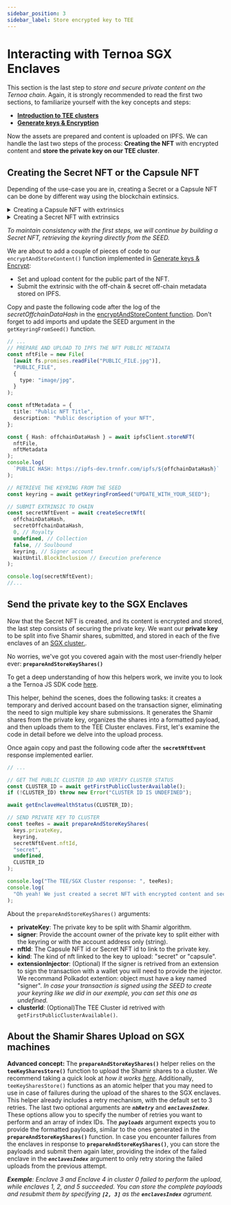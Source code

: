 ```yaml
---
sidebar_position: 3
sidebar_label: Store encrypted key to TEE
---
```


# Interacting with Ternoa SGX Enclaves

This section is the last step to _store and secure private content on the Ternoa chain_. Again, it is strongly recommended to read the first two sections, to familiarize yourself with the key concepts and steps:

- [**Introduction to TEE clusters**](/for-developers/advanced-guides/tee/cluster)
- [**Generate keys & Encryption**](/for-developers/advanced-guides/tee/encrpypt)

Now the assets are prepared and content is uploaded on IPFS. We can handle the last two steps of the process: **Creating the NFT** with encrypted content and **store the private key on our TEE cluster**.

## Creating the Secret NFT or the Capsule NFT

Depending of the use-case you are in, creating a Secret or a Capsule NFT can be done by different way using the blockchain extinsics.

<details className="toggle">
    <summary>Creating a Capsule NFT with extrinsics</summary>
    <ul>
        <li><span className="fwBold fn">createCapsule():</span> If your dApp can access the SEED of the signer to create the Capsule NFT.</li>
        <li><span className="fwBold fn">createCapsuleTx():</span> If your dApp relies on a wallet or extension to sign and create the Capsule NFT. You will need to manually handle the signature and on-chain submission.</li>
        <li>You can also convert an existing NFT to a Capsule NFT using one of the two following helpers: <span className="fwBold fn">convertNftToCapsule()</span> or <span className="fwBold fn">convertNftToCapsuleTx()</span>, depending on whether the signer can be provided from a SEED or through a wallet/extension.</li>
    </ul>
</details>

<details className="toggle">
    <summary>Creating a Secret NFT with extrinsics</summary>
    <ul>
        <li><span className="fwBold fn">createSecretNft():</span> If your dApp can access the SEED of the signer to create the Secret NFT.</li>
        <li><span className="fwBold fn">createSecretNftTx():</span> If your dApp relies on a wallet or extension to sign and create the Secret NFT. You will need to manually handle the signature and on-chain submission.</li>
        <li>You can also convert an existing NFT to a Secret NFT using one of the two following helpers: <span className="fwBold fn">addSecretToNft()</span> or <span className="fwBold fn">addSecretToNftTx()</span>, depending on whether the signer can be provided from a SEED or through a wallet/extension.</li>
    </ul>
</details>

_To maintain consistency with the first steps, we will continue by building a Secret NFT, retrieving the keyring directly from the SEED._

We are about to add a couple of pieces of code to our `encryptAndStoreContent()` function implemented in [Generate keys & Encrypt](/for-developers/advanced-guides/tee/encrpypt):

- Set and upload content for the public part of the NFT.
- Submit the extrinsic with the off-chain & secret off-chain metadata stored on IPFS.

Copy and paste the following code after the log of the _secretOffchainDataHash_ in the [encryptAndStoreContent function](/for-developers/advanced-guides/tee/encrpypt#encrypt-content-and-store-it-on-ipfs). Don't forget to add imports and update the SEED argument in the `getKeyringFromSeed()` function.

```typescript showLineNumbers
// ...
// PREPARE AND UPLOAD TO IPFS THE NFT PUBLIC METADATA
const nftFile = new File(
  [await fs.promises.readFile("PUBLIC_FILE.jpg")],
  "PUBLIC_FILE",
  {
    type: "image/jpg",
  }
);

const nftMetadata = {
  title: "Public NFT Title",
  description: "Public description of your NFT",
};

const { Hash: offchainDataHash } = await ipfsClient.storeNFT(
  nftFile,
  nftMetadata
);
console.log(
  `PUBLIC HASH: https://ipfs-dev.trnnfr.com/ipfs/${offchainDataHash}`
);

// RETRIEVE THE KEYRING FROM THE SEED
const keyring = await getKeyringFromSeed("UPDATE_WITH_YOUR_SEED");

// SUBMIT EXTRINSIC TO CHAIN
const secretNftEvent = await createSecretNft(
  offchainDataHash,
  secretOffchainDataHash,
  0, // Royalty
  undefined, // Collection
  false, // Soulbound
  keyring, // Signer account
  WaitUntil.BlockInclusion // Execution preference
);

console.log(secretNftEvent);
//...
```

## Send the private key to the SGX Enclaves

Now that the Secret NFT is created, and its content is encrypted and stored, the last step consists of securing the private key. We want our **private key** to be split into five Shamir shares, submitted, and stored in each of the five enclaves of an [SGX cluster.](/for-developers/advanced-guides/tee/cluster).

No worries, we've got you covered again with the most user-friendly helper ever: **`prepareAndStoreKeyShares()`**

To get a deep understanding of how this helpers work, we invite you to look a the Ternoa JS SDK code [here](https://github.com/capsule-corp-ternoa/ternoa-js/blob/main/src/helpers/nft.ts#L73).

This helper, behind the scenes, does the following tasks: it creates a temporary and derived account based on the transaction signer, eliminating the need to sign multiple key share submissions. It generates the Shamir shares from the private key, organizes the shares into a formatted payload, and then uploads them to the TEE Cluster enclaves. First, let's examine the code in detail before we delve into the upload process.

Once again copy and past the following code after the **`secretNftEvent`** response implemented earlier.

```typescript showLineNumbers
// ...

// GET THE PUBLIC CLUSTER ID AND VERIFY CLUSTER STATUS
const CLUSTER_ID = await getFirstPublicClusterAvailable();
if (!CLUSTER_ID) throw new Error("CLUSTER ID IS UNDEFINED");

await getEnclaveHealthStatus(CLUSTER_ID);

// SEND PRIVATE KEY TO CLUSTER
const teeRes = await prepareAndStoreKeyShares(
  keys.privateKey,
  keyring,
  secretNftEvent.nftId,
  "secret",
  undefined,
  CLUSTER_ID
);

console.log("The TEE/SGX Cluster response: ", teeRes);
console.log(
  "Oh yeah! We just created a secret NFT with encrypted content and secured our private key on the SGX enclaves."
);
```

About the `prepareAndStoreKeyShares()` arguments:

- **privateKey**: The private key to be split with Shamir algorithm.
- **signer**: Provide the account owner of the private key to split either with the keyring or with the account address only (string).
- **nftId**: The Capsule NFT id or Secret NFT id to link to the private key.
- **kind**: The kind of nft linked to the key to upload: "secret" or "capsule".
- **extensionInjector**: (Optional) If the signer is retrived from an extension to sign the transaction with a wallet you will need to provide the injector. We recommand Polkadot extention: object must have a key named "signer". _In case your transaction is signed using the SEED to create your keyring like we did in our exemple, you can set this one as undefined._
- **clusterId**: (Optional)The TEE Cluster id retrived with `getFirstPublicClusterAvailable()`.

## About the Shamir Shares Upload on SGX machines

**Advanced concept:** The **`prepareAndStoreKeyShares()`** helper relies on the **`teeKeySharesStore()`** function to upload the Shamir shares to a cluster. We recommend taking a quick look at _how it works [here](https://github.com/capsule-corp-ternoa/ternoa-js/blob/main/src/helpers/tee.ts#L371)_. Additionally, `teeKeySharesStore()` functions as an atomic helper that you may need to use in case of failures during the upload of the shares to the SGX enclaves. This helper already includes a retry mechanism, with the default set to 3 retries. The last two optional arguments are **_`nbRetry`_** and **_`enclavesIndex`_**. These options allow you to specify the number of retries you want to perform and an array of index IDs. The **_`payloads`_** argument expects you to provide the formatted payloads, similar to the ones generated in the **`prepareAndStoreKeyShares()`** function. In case you encounter failures from the enclaves in response to **`prepareAndStoreKeyShares()`**, you can store the payloads and submit them again later, providing the index of the failed enclave in the **_`enclavesIndex`_** argument to only retry storing the failed uploads from the previous attempt.

_**Exemple**: Enclave 3 and Enclave 4 in cluster 0 failed to perform the upload, while enclaves 1, 2, and 5 succeeded. You can store the complete payloads and resubmit them by specifying **`[2, 3]`** as the **`enclavesIndex`** agrument._
